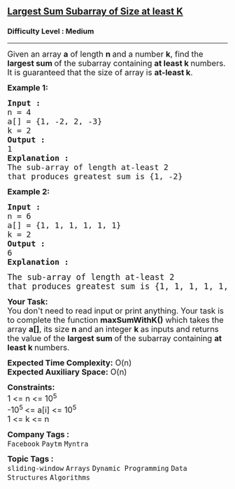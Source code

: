 <h2><a href="https://www.geeksforgeeks.org/problems/largest-sum-subarray-of-size-at-least-k3121/1">Largest Sum Subarray of Size at least K</a></h2><h3>Difficulty Level : Medium</h3><hr><div class="problems_problem_content__Xm_eO"><p><span style="font-size: 18px;">Given an array <strong>a</strong> of length <strong>n </strong>and a number <strong>k</strong>, find the <strong>largest sum </strong>of the subarray containing <strong>at least k </strong>numbers. It is guaranteed that the size of array is <strong>at-least k</strong>.</span></p>
<p><span style="font-size: 18px;"><strong>Example 1:</strong></span></p>
<pre><span style="font-size: 18px;"><strong>Input : 
</strong>n = 4
a[] = {1, -2, 2, -3}
k = 2
<strong>Output : </strong>
1
<strong>Explanation :</strong>
The sub-array of length at-least 2<br></span><span style="font-size: 18px;">that produces greatest sum is {1, -2}</span></pre>
<div><span style="font-size: 18px;"><strong>Example 2:</strong></span></div>
<pre><span style="font-size: 18px;"><strong>Input :
</strong>n = 6<strong> </strong>
a[] = {1, 1, 1, 1, 1, 1}
k = 2
<strong>Output : </strong>
6
<strong>Explanation :</strong></span></pre>
<pre><span style="font-size: 14pt;">The sub-array of length at-least 2</span><br><span style="font-size: 14pt;">that produces greatest sum is {1, 1, 1, 1, 1, 1}</span></pre>
<p><span style="font-size: 18px;"><strong>Your Task:&nbsp;&nbsp;</strong><br>You don't need to read input or print anything. Your task is to complete the function&nbsp;<strong>maxSumWithK()</strong>&nbsp;which takes the array <strong>a[]</strong>, its size <strong>n </strong>and an integer <strong>k </strong>as inputs and returns the value of the <strong>largest sum </strong>of the subarray containing <strong>at least k </strong>numbers.</span></p>
<p><span style="font-size: 18px;"><strong>Expected Time Complexity:</strong> O(n)<br><strong>Expected Auxiliary Space:</strong> O(n)</span></p>
<p><span style="font-size: 18px;"><strong>Constraints:</strong><br>1 &lt;= n &lt;= 10<sup>5</sup><br>-10<sup>5 </sup>&lt;= a[i] &lt;= 10<sup>5</sup><br>1 &lt;= k &lt;= n</span></p></div><p><span style=font-size:18px><strong>Company Tags : </strong><br><code>Facebook</code>&nbsp;<code>Paytm</code>&nbsp;<code>Myntra</code>&nbsp;<br><p><span style=font-size:18px><strong>Topic Tags : </strong><br><code>sliding-window</code>&nbsp;<code>Arrays</code>&nbsp;<code>Dynamic Programming</code>&nbsp;<code>Data Structures</code>&nbsp;<code>Algorithms</code>&nbsp;
